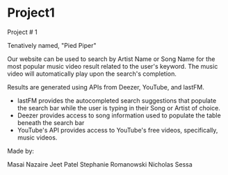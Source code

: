 # Project1
Project # 1 

Tenatively named, "Pied Piper"

Our website can be used to search by Artist Name or Song Name for the most popular music video result related to the user's keyword. 
The music video will automatically play upon the search's completion. 

Results are generated using APIs from Deezer, YouTube, and lastFM. 
  - lastFM provides the autocompleted search suggestions that populate the search bar while the user is typing in their Song or Artist of      choice.
  - Deezer provides access to song information used to populate the table beneath the search bar
  - YouTube's API provides access to YouTube's free videos, specifically, music videos. 
  
  
  Made by:
  
  Masai Nazaire
  Jeet Patel
  Stephanie Romanowski
  Nicholas Sessa
